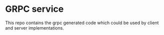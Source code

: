 # GRPC service

This repo contains the grpc generated code which could be used by client and server implementations.